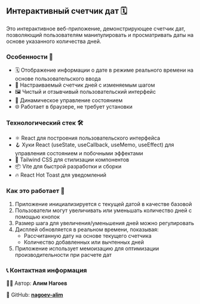 ## Интерактивный счетчик дат 🗓️

Это интерактивное веб-приложение, демонстрирующее счетчик дат, позволяющий пользователям манипулировать и просматривать даты на основе указанного количества дней.

### Особенности 🌟

- 🗓️ Отображение информации о дате в режиме реального времени на основе пользовательского ввода
- 🔢 Настраиваемый счетчик дней с изменяемым шагом
- 🖼️ Чистый и отзывчивый пользовательский интерфейс
- 🔄 Динамическое управление состоянием
- 🌐 Работает в браузере, не требует установки

### Технологический стек 🛠️

- ⚛️ React для построения пользовательского интерфейса
- 🪝 Хуки React (useState, useCallback, useMemo, useEffect) для управления состоянием и побочными эффектами
- 🎨 Tailwind CSS для стилизации компонентов
- 📦 Vite для быстрой разработки и сборки
- 🔥 React Hot Toast для уведомлений

### Как это работает 📝

1. Приложение инициализируется с текущей датой в качестве базовой
2. Пользователи могут увеличивать или уменьшать количество дней с помощью кнопок
3. Размер шага для увеличения/уменьшения дней можно регулировать
4. Дисплей обновляется в реальном времени, показывая:
   - Рассчитанную дату на основе текущего счетчика
   - Количество добавленных или вычтенных дней
5. Приложение использует мемоизацию для оптимизации производительности при расчете дат

### 📞 Контактная информация

👨‍💻 Автор: **Алим Нагоев**

🐙 GitHub: **[nagoev-alim](https://github.com/nagoev-alim)**
